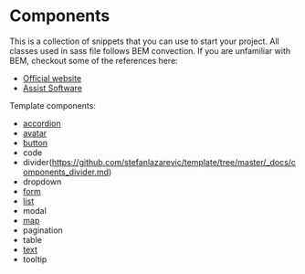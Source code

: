 # Components

This is a collection of snippets that you can use to start your project.
All classes used in sass file follows BEM convection. If you are unfamiliar with BEM, checkout some of the references here:

+ [Official website](http://getbem.com/introduction/)
+ [Assist Software](https://assist-software.net/blog/css-guideline-tutorial-bem-sass)

Template components:

+ [accordion](https://github.com/stefanlazarevic/template/tree/master/_docs/components_accordion.md)
+ [avatar](https://github.com/stefanlazarevic/template/tree/master/_docs/components_avatar.md)
+ [button](https://github.com/stefanlazarevic/template/tree/master/_docs/components_button.md)
+ code
+ divider(https://github.com/stefanlazarevic/template/tree/master/_docs/components_divider.md)
+ dropdown
+ [form](https://github.com/stefanlazarevic/template/tree/master/_docs/components_form.md)
+ [list](https://github.com/stefanlazarevic/template/tree/master/_docs/components_list.md)
+ modal
+ [map](https://github.com/stefanlazarevic/template/tree/master/_docs/components_map.md)
+ pagination
+ table
+ [text](https://github.com/stefanlazarevic/template/tree/master/_docs/components_text.md)
+ tooltip
